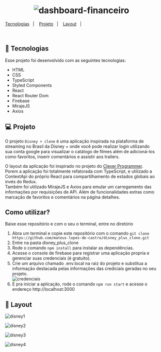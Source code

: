 <h1 align="center">
  <img alt="dashboard-financeiro" title="Dashboard Financeiro" src="https://user-images.githubusercontent.com/77696623/140840119-3fbec358-d0cf-4812-a327-6ba6a834b0dc.PNG" />
</h1>


<p align="center">

  <a href="#-tecnologias">Tecnologias</a>&nbsp;&nbsp;&nbsp;|&nbsp;&nbsp;&nbsp;
  <a href="#-projeto">Projeto</a>&nbsp;&nbsp;&nbsp;|&nbsp;&nbsp;&nbsp;
  <a href="#-layout">Layout</a>&nbsp;&nbsp;&nbsp;|&nbsp;&nbsp;&nbsp;
</p>

<br>

## 🚀 Tecnologias

Esse projeto foi desenvolvido com as seguintes tecnologias:

- HTML
- CSS
- TypeScript
- Styled Components
- React
- React Router Dom
- Firebase
- MirajeJS
- Axios

## 💻 Projeto

O projeto `Disney + clone` é uma aplicação inspirada na plataforma de streaming no Brasil da Disney + onde você pode realizar login utilizando sua conta google para visualizar o catálogo de filmes além de adicioná-los como favoritos, inserir comentários e assistir aos trailers.

O layout da aplicação foi inspirado no projeto do <a href="https://github.com/CleverProgrammers/cp-disney-plus-clone">Clever Programmer</a>.<br>
Porem a aplicação foi totalmente refatorada com TypeScript, e utilizado a ContextApi do próprio React para compartilhamento de estados globais ao invés do Redux.<br>
Também foi utilizado MirajeJS e Axios para emular um carregamento das informações por requisições de API.
Além de funcionalidades extras como marcação de favoritos e comentários na página detalhes.

## Como utilizar?

Baixe esse repositório e com o seu o terminal, entre no diretório

1. Abra um terminal e copie este repositório com o comando `git clone https://github.com/mateus-lopes-de-castro/disney_plus_clone.git`
2. Entre na pasta disney_plus_clone
3. Rode o comando `npm install` para instalar as dependências.
4. Acesse o console de firebase para registrar uma aplicação propria e gerenciar suas credenciais (é gratuito).
5. Crie um arquivo chamado .env.local na raiz do projeto e substitua a informação destacada pelas informações das crediciais geradas no seu projeto.<br>
![credenciais](https://user-images.githubusercontent.com/77696623/140841983-295ba537-f2d6-4d29-97a0-59df7d143020.PNG)
6. E pra iniciar a aplicação, rode o comando `npm run start` e acesse o endereço http://localhost:3000 

## 🔖 Layout
![disney1](https://user-images.githubusercontent.com/77696623/140840201-9aab1e4b-6768-47dd-8803-927170e415d5.PNG)

![disney2](https://user-images.githubusercontent.com/77696623/140840237-a76962bc-7164-47bc-9d99-629bef5f1518.PNG)

![disney3](https://user-images.githubusercontent.com/77696623/140840252-edf6aeee-1d18-4618-a1cb-13838e2c3918.png)

![disney4](https://user-images.githubusercontent.com/77696623/140840258-21f013e1-a940-4608-9ab7-5ec755925c74.PNG)

